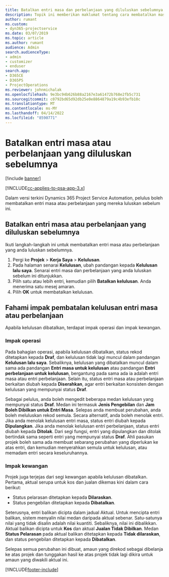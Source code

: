 ```yaml
---
title: Batalkan entri masa dan perbelanjaan yang diluluskan sebelumnya
description: Topik ini memberikan maklumat tentang cara membatalkan masa projek diluluskan dan transaksi perbelanjaan.
author: rumant
ms.custom:
- dyn365-projectservice
ms.date: 03/07/2019
ms.topic: article
ms.author: rumant
audience: Admin
search.audienceType:
- admin
- customizer
- enduser
search.app:
- D365CE
- D365PS
- ProjectOperations
ms.reviewer: johnmichalak
ms.openlocfilehash: 9e3bc94b626b88a2167e3a61472b768e2fb5c731
ms.sourcegitcommit: c0792bd65d92db25e0e8864879a19c4b93efb10c
ms.translationtype: MT
ms.contentlocale: ms-MY
ms.lasthandoff: 04/14/2022
ms.locfileid: "8590771"
---
```

# <a name="cancel-previously-approved-time-or-expense-entries"></a>Batalkan entri masa atau perbelanjaan yang diluluskan sebelumnya

[!include [banner](../includes/psa-now-project-operations.md)]

[!INCLUDE[cc-applies-to-psa-app-3.x](../includes/cc-applies-to-psa-app-3x.md)]

Dalam versi terkini Dynamics 365 Project Service Automation, pelulus boleh membatalkan entri masa atau perbelanjaan yang mereka luluskan sebelum ini.

## <a name="cancel-a-previously-approved-time-or-expense-entry"></a>Batalkan entri masa atau perbelanjaan yang diluluskan sebelumnya

Ikuti langkah-langkah ini untuk membatalkan entri masa atau perbelanjaan yang anda luluskan sebelumnya.

1. Pergi ke **Projek** \> **Kerja Saya** \> **Kelulusan**.
2. Pada halaman senarai **Kelulusan**, ubah pandangan kepada **Kelulusan lalu saya**. Senarai entri masa dan perbelanjaan yang anda luluskan sebelum ini ditunjukkan.
3. Pilih satu atau lebih entri, kemudian pilih **Batalkan kelulusan**. Anda menerima satu mesej amaran.
4. Pilih **OK** untuk membatalkan kelulusan.

## <a name="understand-the-impact-of-canceling-a-time-or-expense-entry-approval"></a>Fahami impak pembatalan kelulusan entri masa atau perbelanjaan

Apabila kelulusan dibatalkan, terdapat impak operasi dan impak kewangan.

### <a name="operational-impact"></a>Impak operasi

Pada bahagian operasi, apabila kelulusan dibatalkan, status rekod ditetapkan kepada **Draf**, dan kelulusan tidak lagi muncul dalam pandangan **Kelulusan lalu saya**. Sebaliknya, kelulusan yang dibatalkan muncul dalam sama ada pandangan **Entri masa untuk kelulusan** atau pandangan **Entri perbelanjaan untuk kelulusan**, bergantung pada sama ada ia adalah entri masa atau entri perbelanjaan. Selain itu, status entri masa atau perbelanjaan berkaitan diubah kepada **Diserahkan**, agar entri berkaitan konsisten dengan kelulusan yang mempunyai status **Draf**.

Sebagai pelulus, anda boleh mengedit beberapa medan kelulusan yang mempunyai status **Draf**. Medan ini termasuk **Jenis Pengebilan** dan **Jam Boleh Dibilkan untuk Entri Masa**. Selepas anda membuat perubahan, anda boleh meluluskan rekod semula. Secara alternatif, anda boleh menolak entri. Jika anda menolak kelulusan entri masa, status entri diubah kepada **Dipulangkan**. Jika anda menolak kelulusan entri perbelanjaan, status entri diubah kepada **Ditolak**. Dari segi fungsi, entri yang dipulangkan dan ditolak bertindak sama seperti entri yang mempunyai status **Draf**. Ahli pasukan projek boleh sama ada membuat sebarang perubahan yang diperlukan ke atas entri, dan kemudian menyerahkan semula untuk kelulusan, atau memadam entri secara keseluruhannya.

### <a name="financial-impact"></a>Impak kewangan

Projek juga terjejas dari segi kewangan apabila kelulusan dibatalkan. Pertama, aktual serupa untuk kos dan jualan dikemas kini dalam cara berikut:

- Status pelarasan ditetapkan kepada **Dilaraskan**.
- Status pengebilan ditetapkan kepada **Dibatalkan**.

Seterusnya, entri balikan dicipta dalam jadual Aktual. Untuk mencipta entri balikan, sistem menyalin nilai medan daripada aktual sebenar. Satu-satunya nilai yang tidak disalin adalah nilai kuantiti. Sebaliknya, nilai ini dibalikkan. Aktual balikan dicipta untuk **Kos** dan aktual **Jualan Tidak Dibilkan**. Medan **Status Pelarasan** pada aktual balikan ditetapkan kepada **Tidak dilaraskan**, dan status pengebilan ditetapkan kepada **Dibatalkan**.

Selepas semua perubahan ini dibuat, amaun yang direkod sebagai dibelanja ke atas projek dan tunggakan hasil ke atas projek tidak lagi dikira untuk amaun yang diwakili aktual ini.


[!INCLUDE[footer-include](../includes/footer-banner.md)]
